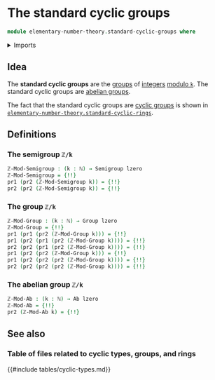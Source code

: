 # The standard cyclic groups

```agda
module elementary-number-theory.standard-cyclic-groups where
```

<details><summary>Imports</summary>

```agda
open import elementary-number-theory.modular-arithmetic
open import elementary-number-theory.natural-numbers

open import foundation.dependent-pair-types
open import foundation.universe-levels

open import group-theory.abelian-groups
open import group-theory.groups
open import group-theory.semigroups
```

</details>

## Idea

The **standard cyclic groups** are the [groups](group-theory.groups.md) of
[integers](elementary-number-theory.integers.md)
[modulo `k`](elementary-number-theory.modular-arithmetic.md). The standard
cyclic groups are [abelian groups](group-theory.abelian-groups.md).

The fact that the standard cyclic groups are
[cyclic groups](group-theory.cyclic-groups.md) is shown in
[`elementary-number-theory.standard-cyclic-rings`](elementary-number-theory.standard-cyclic-rings.md).

## Definitions

### The semigroup `ℤ/k`

```agda
ℤ-Mod-Semigroup : (k : ℕ) → Semigroup lzero
ℤ-Mod-Semigroup = {!!}
pr1 (pr2 (ℤ-Mod-Semigroup k)) = {!!}
pr2 (pr2 (ℤ-Mod-Semigroup k)) = {!!}
```

### The group `ℤ/k`

```agda
ℤ-Mod-Group : (k : ℕ) → Group lzero
ℤ-Mod-Group = {!!}
pr1 (pr1 (pr2 (ℤ-Mod-Group k))) = {!!}
pr1 (pr2 (pr1 (pr2 (ℤ-Mod-Group k)))) = {!!}
pr2 (pr2 (pr1 (pr2 (ℤ-Mod-Group k)))) = {!!}
pr1 (pr2 (pr2 (ℤ-Mod-Group k))) = {!!}
pr1 (pr2 (pr2 (pr2 (ℤ-Mod-Group k)))) = {!!}
pr2 (pr2 (pr2 (pr2 (ℤ-Mod-Group k)))) = {!!}
```

### The abelian group `ℤ/k`

```agda
ℤ-Mod-Ab : (k : ℕ) → Ab lzero
ℤ-Mod-Ab = {!!}
pr2 (ℤ-Mod-Ab k) = {!!}
```

## See also

### Table of files related to cyclic types, groups, and rings

{{#include tables/cyclic-types.md}}

